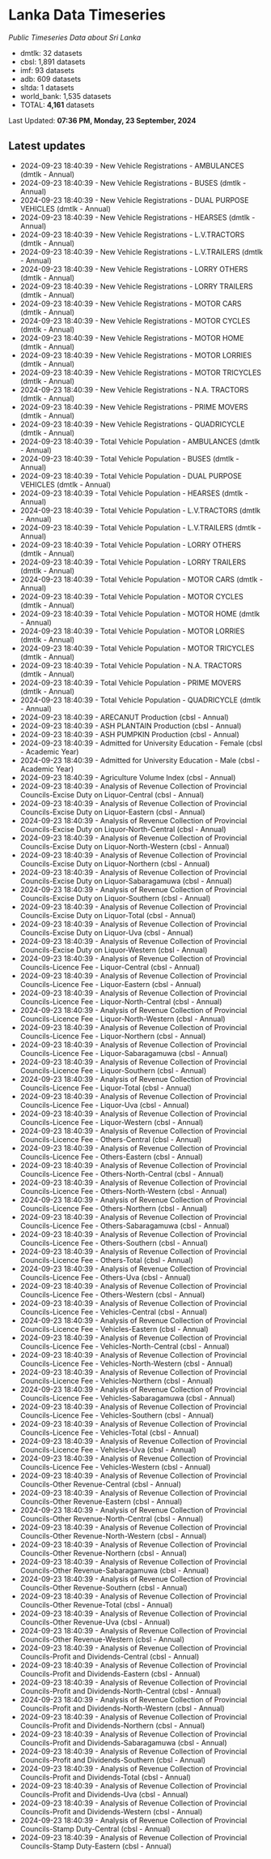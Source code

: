 # Lanka Data Timeseries
*Public Timeseries Data about Sri Lanka*

* dmtlk: 32 datasets
* cbsl: 1,891 datasets
* imf: 93 datasets
* adb: 609 datasets
* sltda: 1 datasets
* world_bank: 1,535 datasets
* TOTAL: **4,161** datasets

Last Updated: **07:36 PM, Monday, 23 September, 2024**

## Latest updates

* 2024-09-23 18:40:39 - New Vehicle Registrations - AMBULANCES (dmtlk - Annual)
* 2024-09-23 18:40:39 - New Vehicle Registrations - BUSES (dmtlk - Annual)
* 2024-09-23 18:40:39 - New Vehicle Registrations - DUAL PURPOSE VEHICLES (dmtlk - Annual)
* 2024-09-23 18:40:39 - New Vehicle Registrations - HEARSES (dmtlk - Annual)
* 2024-09-23 18:40:39 - New Vehicle Registrations - L.V.TRACTORS (dmtlk - Annual)
* 2024-09-23 18:40:39 - New Vehicle Registrations - L.V.TRAILERS (dmtlk - Annual)
* 2024-09-23 18:40:39 - New Vehicle Registrations - LORRY OTHERS (dmtlk - Annual)
* 2024-09-23 18:40:39 - New Vehicle Registrations - LORRY TRAILERS (dmtlk - Annual)
* 2024-09-23 18:40:39 - New Vehicle Registrations - MOTOR CARS (dmtlk - Annual)
* 2024-09-23 18:40:39 - New Vehicle Registrations - MOTOR CYCLES (dmtlk - Annual)
* 2024-09-23 18:40:39 - New Vehicle Registrations - MOTOR HOME (dmtlk - Annual)
* 2024-09-23 18:40:39 - New Vehicle Registrations - MOTOR LORRIES (dmtlk - Annual)
* 2024-09-23 18:40:39 - New Vehicle Registrations - MOTOR TRICYCLES (dmtlk - Annual)
* 2024-09-23 18:40:39 - New Vehicle Registrations - N.A. TRACTORS (dmtlk - Annual)
* 2024-09-23 18:40:39 - New Vehicle Registrations - PRIME MOVERS (dmtlk - Annual)
* 2024-09-23 18:40:39 - New Vehicle Registrations - QUADRICYCLE (dmtlk - Annual)
* 2024-09-23 18:40:39 - Total Vehicle Population - AMBULANCES (dmtlk - Annual)
* 2024-09-23 18:40:39 - Total Vehicle Population - BUSES (dmtlk - Annual)
* 2024-09-23 18:40:39 - Total Vehicle Population - DUAL PURPOSE VEHICLES (dmtlk - Annual)
* 2024-09-23 18:40:39 - Total Vehicle Population - HEARSES (dmtlk - Annual)
* 2024-09-23 18:40:39 - Total Vehicle Population - L.V.TRACTORS (dmtlk - Annual)
* 2024-09-23 18:40:39 - Total Vehicle Population - L.V.TRAILERS (dmtlk - Annual)
* 2024-09-23 18:40:39 - Total Vehicle Population - LORRY OTHERS (dmtlk - Annual)
* 2024-09-23 18:40:39 - Total Vehicle Population - LORRY TRAILERS (dmtlk - Annual)
* 2024-09-23 18:40:39 - Total Vehicle Population - MOTOR CARS (dmtlk - Annual)
* 2024-09-23 18:40:39 - Total Vehicle Population - MOTOR CYCLES (dmtlk - Annual)
* 2024-09-23 18:40:39 - Total Vehicle Population - MOTOR HOME (dmtlk - Annual)
* 2024-09-23 18:40:39 - Total Vehicle Population - MOTOR LORRIES (dmtlk - Annual)
* 2024-09-23 18:40:39 - Total Vehicle Population - MOTOR TRICYCLES (dmtlk - Annual)
* 2024-09-23 18:40:39 - Total Vehicle Population - N.A. TRACTORS (dmtlk - Annual)
* 2024-09-23 18:40:39 - Total Vehicle Population - PRIME MOVERS (dmtlk - Annual)
* 2024-09-23 18:40:39 - Total Vehicle Population - QUADRICYCLE (dmtlk - Annual)
* 2024-09-23 18:40:39 - ARECANUT Production (cbsl - Annual)
* 2024-09-23 18:40:39 - ASH PLANTAIN Production (cbsl - Annual)
* 2024-09-23 18:40:39 - ASH PUMPKIN Production (cbsl - Annual)
* 2024-09-23 18:40:39 - Admitted for University Education - Female (cbsl - Academic Year)
* 2024-09-23 18:40:39 - Admitted for University Education - Male (cbsl - Academic Year)
* 2024-09-23 18:40:39 - Agriculture Volume Index (cbsl - Annual)
* 2024-09-23 18:40:39 - Analysis of Revenue Collection of Provincial Councils-Excise Duty on Liquor-Central (cbsl - Annual)
* 2024-09-23 18:40:39 - Analysis of Revenue Collection of Provincial Councils-Excise Duty on Liquor-Eastern (cbsl - Annual)
* 2024-09-23 18:40:39 - Analysis of Revenue Collection of Provincial Councils-Excise Duty on Liquor-North-Central (cbsl - Annual)
* 2024-09-23 18:40:39 - Analysis of Revenue Collection of Provincial Councils-Excise Duty on Liquor-North-Western (cbsl - Annual)
* 2024-09-23 18:40:39 - Analysis of Revenue Collection of Provincial Councils-Excise Duty on Liquor-Northern (cbsl - Annual)
* 2024-09-23 18:40:39 - Analysis of Revenue Collection of Provincial Councils-Excise Duty on Liquor-Sabaragamuwa (cbsl - Annual)
* 2024-09-23 18:40:39 - Analysis of Revenue Collection of Provincial Councils-Excise Duty on Liquor-Southern (cbsl - Annual)
* 2024-09-23 18:40:39 - Analysis of Revenue Collection of Provincial Councils-Excise Duty on Liquor-Total (cbsl - Annual)
* 2024-09-23 18:40:39 - Analysis of Revenue Collection of Provincial Councils-Excise Duty on Liquor-Uva (cbsl - Annual)
* 2024-09-23 18:40:39 - Analysis of Revenue Collection of Provincial Councils-Excise Duty on Liquor-Western (cbsl - Annual)
* 2024-09-23 18:40:39 - Analysis of Revenue Collection of Provincial Councils-Licence Fee - Liquor-Central (cbsl - Annual)
* 2024-09-23 18:40:39 - Analysis of Revenue Collection of Provincial Councils-Licence Fee - Liquor-Eastern (cbsl - Annual)
* 2024-09-23 18:40:39 - Analysis of Revenue Collection of Provincial Councils-Licence Fee - Liquor-North-Central (cbsl - Annual)
* 2024-09-23 18:40:39 - Analysis of Revenue Collection of Provincial Councils-Licence Fee - Liquor-North-Western (cbsl - Annual)
* 2024-09-23 18:40:39 - Analysis of Revenue Collection of Provincial Councils-Licence Fee - Liquor-Northern (cbsl - Annual)
* 2024-09-23 18:40:39 - Analysis of Revenue Collection of Provincial Councils-Licence Fee - Liquor-Sabaragamuwa (cbsl - Annual)
* 2024-09-23 18:40:39 - Analysis of Revenue Collection of Provincial Councils-Licence Fee - Liquor-Southern (cbsl - Annual)
* 2024-09-23 18:40:39 - Analysis of Revenue Collection of Provincial Councils-Licence Fee - Liquor-Total (cbsl - Annual)
* 2024-09-23 18:40:39 - Analysis of Revenue Collection of Provincial Councils-Licence Fee - Liquor-Uva (cbsl - Annual)
* 2024-09-23 18:40:39 - Analysis of Revenue Collection of Provincial Councils-Licence Fee - Liquor-Western (cbsl - Annual)
* 2024-09-23 18:40:39 - Analysis of Revenue Collection of Provincial Councils-Licence Fee - Others-Central (cbsl - Annual)
* 2024-09-23 18:40:39 - Analysis of Revenue Collection of Provincial Councils-Licence Fee - Others-Eastern (cbsl - Annual)
* 2024-09-23 18:40:39 - Analysis of Revenue Collection of Provincial Councils-Licence Fee - Others-North-Central (cbsl - Annual)
* 2024-09-23 18:40:39 - Analysis of Revenue Collection of Provincial Councils-Licence Fee - Others-North-Western (cbsl - Annual)
* 2024-09-23 18:40:39 - Analysis of Revenue Collection of Provincial Councils-Licence Fee - Others-Northern (cbsl - Annual)
* 2024-09-23 18:40:39 - Analysis of Revenue Collection of Provincial Councils-Licence Fee - Others-Sabaragamuwa (cbsl - Annual)
* 2024-09-23 18:40:39 - Analysis of Revenue Collection of Provincial Councils-Licence Fee - Others-Southern (cbsl - Annual)
* 2024-09-23 18:40:39 - Analysis of Revenue Collection of Provincial Councils-Licence Fee - Others-Total (cbsl - Annual)
* 2024-09-23 18:40:39 - Analysis of Revenue Collection of Provincial Councils-Licence Fee - Others-Uva (cbsl - Annual)
* 2024-09-23 18:40:39 - Analysis of Revenue Collection of Provincial Councils-Licence Fee - Others-Western (cbsl - Annual)
* 2024-09-23 18:40:39 - Analysis of Revenue Collection of Provincial Councils-Licence Fee - Vehicles-Central (cbsl - Annual)
* 2024-09-23 18:40:39 - Analysis of Revenue Collection of Provincial Councils-Licence Fee - Vehicles-Eastern (cbsl - Annual)
* 2024-09-23 18:40:39 - Analysis of Revenue Collection of Provincial Councils-Licence Fee - Vehicles-North-Central (cbsl - Annual)
* 2024-09-23 18:40:39 - Analysis of Revenue Collection of Provincial Councils-Licence Fee - Vehicles-North-Western (cbsl - Annual)
* 2024-09-23 18:40:39 - Analysis of Revenue Collection of Provincial Councils-Licence Fee - Vehicles-Northern (cbsl - Annual)
* 2024-09-23 18:40:39 - Analysis of Revenue Collection of Provincial Councils-Licence Fee - Vehicles-Sabaragamuwa (cbsl - Annual)
* 2024-09-23 18:40:39 - Analysis of Revenue Collection of Provincial Councils-Licence Fee - Vehicles-Southern (cbsl - Annual)
* 2024-09-23 18:40:39 - Analysis of Revenue Collection of Provincial Councils-Licence Fee - Vehicles-Total (cbsl - Annual)
* 2024-09-23 18:40:39 - Analysis of Revenue Collection of Provincial Councils-Licence Fee - Vehicles-Uva (cbsl - Annual)
* 2024-09-23 18:40:39 - Analysis of Revenue Collection of Provincial Councils-Licence Fee - Vehicles-Western (cbsl - Annual)
* 2024-09-23 18:40:39 - Analysis of Revenue Collection of Provincial Councils-Other Revenue-Central (cbsl - Annual)
* 2024-09-23 18:40:39 - Analysis of Revenue Collection of Provincial Councils-Other Revenue-Eastern (cbsl - Annual)
* 2024-09-23 18:40:39 - Analysis of Revenue Collection of Provincial Councils-Other Revenue-North-Central (cbsl - Annual)
* 2024-09-23 18:40:39 - Analysis of Revenue Collection of Provincial Councils-Other Revenue-North-Western (cbsl - Annual)
* 2024-09-23 18:40:39 - Analysis of Revenue Collection of Provincial Councils-Other Revenue-Northern (cbsl - Annual)
* 2024-09-23 18:40:39 - Analysis of Revenue Collection of Provincial Councils-Other Revenue-Sabaragamuwa (cbsl - Annual)
* 2024-09-23 18:40:39 - Analysis of Revenue Collection of Provincial Councils-Other Revenue-Southern (cbsl - Annual)
* 2024-09-23 18:40:39 - Analysis of Revenue Collection of Provincial Councils-Other Revenue-Total (cbsl - Annual)
* 2024-09-23 18:40:39 - Analysis of Revenue Collection of Provincial Councils-Other Revenue-Uva (cbsl - Annual)
* 2024-09-23 18:40:39 - Analysis of Revenue Collection of Provincial Councils-Other Revenue-Western (cbsl - Annual)
* 2024-09-23 18:40:39 - Analysis of Revenue Collection of Provincial Councils-Profit and Dividends-Central (cbsl - Annual)
* 2024-09-23 18:40:39 - Analysis of Revenue Collection of Provincial Councils-Profit and Dividends-Eastern (cbsl - Annual)
* 2024-09-23 18:40:39 - Analysis of Revenue Collection of Provincial Councils-Profit and Dividends-North-Central (cbsl - Annual)
* 2024-09-23 18:40:39 - Analysis of Revenue Collection of Provincial Councils-Profit and Dividends-North-Western (cbsl - Annual)
* 2024-09-23 18:40:39 - Analysis of Revenue Collection of Provincial Councils-Profit and Dividends-Northern (cbsl - Annual)
* 2024-09-23 18:40:39 - Analysis of Revenue Collection of Provincial Councils-Profit and Dividends-Sabaragamuwa (cbsl - Annual)
* 2024-09-23 18:40:39 - Analysis of Revenue Collection of Provincial Councils-Profit and Dividends-Southern (cbsl - Annual)
* 2024-09-23 18:40:39 - Analysis of Revenue Collection of Provincial Councils-Profit and Dividends-Total (cbsl - Annual)
* 2024-09-23 18:40:39 - Analysis of Revenue Collection of Provincial Councils-Profit and Dividends-Uva (cbsl - Annual)
* 2024-09-23 18:40:39 - Analysis of Revenue Collection of Provincial Councils-Profit and Dividends-Western (cbsl - Annual)
* 2024-09-23 18:40:39 - Analysis of Revenue Collection of Provincial Councils-Stamp Duty-Central (cbsl - Annual)
* 2024-09-23 18:40:39 - Analysis of Revenue Collection of Provincial Councils-Stamp Duty-Eastern (cbsl - Annual)